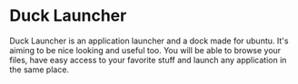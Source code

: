 Duck Launcher
========

Duck Launcher is an application launcher and a dock made for ubuntu.
It's aiming to be nice looking and useful too. You will be able to browse your files, have easy access to your favorite stuff and launch any application in the same place. 
